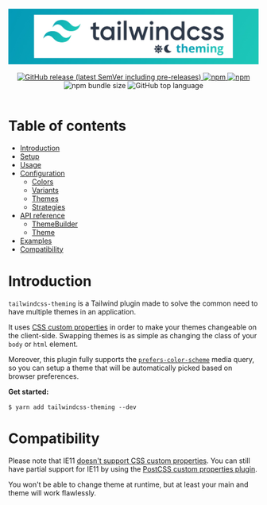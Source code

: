 <p align="center">
  <img alt="I'm not a designer leave me alone I know this banner suck" src="docs/assets/banner.jpg">
  <br>
  <div align="center">
  <a href="https://github.com/hawezo/tailwindcss-theming/releases">
    <img alt="GitHub release (latest SemVer including pre-releases)" src="https://img.shields.io/github/v/release/hawezo/tailwindcss-theming?include_prereleases&style=flat-square">
  </a>
  <a href="https://npmjs.com/package/tailwindcss-theming">
    <img alt="npm" src="https://img.shields.io/npm/v/tailwindcss-theming?style=flat-square">
  </a>
  <a href="https://npmjs.com/package/tailwindcss-theming">
    <img alt="npm" src="https://img.shields.io/npm/dt/tailwindcss-theming?style=flat-square">
  </a>
  <img alt="npm bundle size" src="https://img.shields.io/bundlephobia/minzip/tailwindcss-theming?style=flat-square">
  <img alt="GitHub top language" src="https://img.shields.io/github/languages/top/hawezo/tailwindcss-theming?style=flat-square">
  </div>
  <br>
</p>

# Table of contents

- [Introduction](#introduction)
- [Setup](docs/setup.md)
- [Usage](docs/usage.md)
- [Configuration](docs/configuration.md)
    - [Colors](docs/configuration.md#colors)
    - [Variants](docs/configuration.md#variants)
    - [Themes](docs/configuration.md#themes)
    - [Strategies](docs/configuration.md#strategies)
- [API reference](docs/reference.md)
  - [ThemeBuilder](docs/reference.md#theme-builder)
  - [Theme](docs/reference.md#theme)
- [Examples](docs/examples.md)
- [Compatibility](#compatibility)


# Introduction

`tailwindcss-theming` is a Tailwind plugin made to solve the common need to have multiple themes in an application. 

It uses [CSS custom properties](https://developer.mozilla.org/en-US/docs/Web/CSS/--*) in order to make your themes changeable on the client-side. Swapping themes is as simple as changing the class of your `body` or `html` element. 

Moreover, this plugin fully supports the [`prefers-color-scheme`](https://developer.mozilla.org/fr/docs/Web/CSS/@media/prefers-color-scheme) media query, so you can setup a theme that will be automatically picked based on browser preferences.

**Get started:**

```console
$ yarn add tailwindcss-theming --dev
```


# Compatibility

Please note that IE11 [doesn't support CSS custom properties](https://caniuse.com/#feat=css-variables). You can still have partial support for IE11 by using the [PostCSS custom properties plugin](https://github.com/postcss/postcss-custom-properties). 

You won't be able to change theme at runtime, but at least your main and  theme will work flawlessly.
